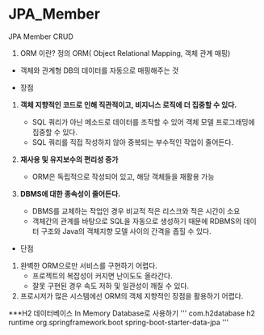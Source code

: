 # JPA_Member
JPA Member CRUD

1. ORM 이란?
정의
ORM( Object Relational Mapping, 객체 관계 매핑)
- 객체와 관계형 DB의 데이터를 자동으로 매핑해주는 것

- 장점
1. **객체 지향적인 코드로 인해 직관적이고, 비지니스 로직에 더 집중할 수 있다.**
    - SQL 쿼리가 아닌 메소드로 데이터를 조작할 수 있어 객체 모델 프로그래밍에 집중할 수 있다.
    - SQL 쿼리를 직접 작성하지 않아 중복되는 부수적인 작업이 줄어든다.

2. **재사용 및 유지보수의 편리성 증가**
    - ORM은 독립적으로 작성되어 있고, 해당 객체들을 재활용 가능

3. **DBMS에 대한 종속성이 줄어든다.**
    - DBMS를 교체하는 작업인 경우 비교적 적은 리스크와 적은 시간이 소요
    - 객체간의 관계를 바탕으로 SQL을 자동으로 생성하기 때문에 RDBMS의 데이터 구조와 Java의 객체지향 모델 사이의 간격을 좁힐 수 있다.


- 단점
1. 완벽한 ORM으로만 서비스를 구현하기 어렵다.
    - 프로젝트의 복잡성이 커지면 난이도도 올라간다.
    - 잘못 구현된 경우 속도 저하 및 일관성이 깨질 수 있다.
2. 프로시저가 많은 시스템에선 ORM의 객체 지향적인 장점을 활용하기 어렵다.



***H2 데이터베이스 In Memory Database로 사용하기
 '''<dependency>
            <groupId>com.h2database</groupId>
            <artifactId>h2</artifactId>
            <scope>runtime</scope>
        </dependency>
        <dependency>
            <groupId>org.springframework.boot</groupId>
            <artifactId>spring-boot-starter-data-jpa</artifactId>
        </dependency>
        '''
